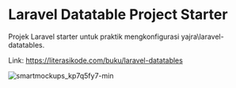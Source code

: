 # Laravel Datatable Project Starter 
Projek Laravel starter untuk praktik mengkonfigurasi yajra\laravel-datatables.

Link: https://literasikode.com/buku/laravel-datatables

![smartmockups_kp7q5fy7-min](https://user-images.githubusercontent.com/3477408/122669883-7aa2b200-d1e9-11eb-8c4f-726db566deae.png)
